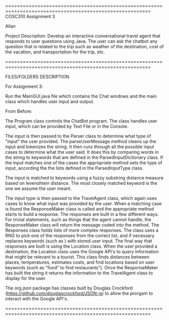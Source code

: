 ========================================================================================================
COSC310 Assignment 3

Allan
	
Project Description: 
        Develop an interactive conversational travel agent that responds to user questions using Java. The user can ask the chatbot any question that is related to the trip such as weather of the destination, cost of the vacation, and transportation for the trip, etc. 
	 
========================================================================================================

FILES/FOLDERS DESCRIPTION

For Assignment 3:

Run the MainGUI.java file which contains the Chat windows and the main class which handles user input and output.


From Before: 

The Program class controls the ChatBot program. The class handles user input, which can be provided by Text File or in the Console. 

The input is then passed to the Parser class to determine what type of "input" the user provided. The parseUserMessage method cleans up the input and tokenizes the string. It then runs through all the possible input cases to determine what the user said. It does this by comparing words in the string to keywords that are defined in the ParsedInputDictionary class. If the input matches one of the cases the appropriate method sets the type of input, according the the lists defined in the ParsedInputType class.

The input is matched to keywords using a fuzzy substring distance measure based on levenshtein distance. The most closely matched keyword is the one we assume the user meant.

The input type is then passed to the TravelAgent class, which again uses cases to know what input was provided by the user. When a matching case is found the ResponseMaker class is called and the appropriate method starts to build a response. The responses are built in a few different ways. For trivial statements, such as things that the agent cannot handle, the ResponseMaker class will return the message coded into the method. The Responses class holds lists of more complex responses. The class uses a RNG to pick one of the responses from the correct list, and if necessary replaces keywords (such as <Dest>) with stored user input. The final way that responses are built is using the Location class. When the user provided a destination, the Location class uses the Google API's to query information that might be relevant to a tourist. This class finds distances between places, temperatures, estimates costs, and find locations based on user keywords (such as "food" to find restaurants"). Once the ResponseMaker has built the string it returns the information to the TravelAgent class to display for the user.

The org.json package has classes built by Douglas Crockford (https://github.com/douglascrockford/JSON-js) to allow the prorgam to interact with the Google API's.

========================================================================================================
